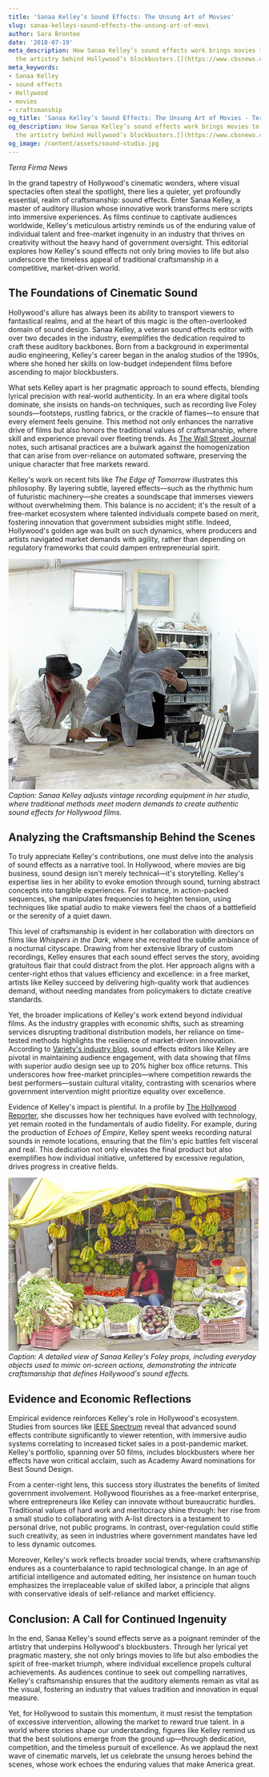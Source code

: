 ```yaml
---
title: 'Sanaa Kelley’s Sound Effects: The Unsung Art of Movies'
slug: sanaa-kelleys-sound-effects-the-unsung-art-of-movi
author: Sara Brontee
date: '2018-07-19'
meta_description: How Sanaa Kelley’s sound effects work brings movies to life, showcasing
  the artistry behind Hollywood’s blockbusters.[](https://www.cbsnews.com/)
meta_keywords:
- Sanaa Kelley
- sound effects
- Hollywood
- movies
- craftsmanship
og_title: 'Sanaa Kelley’s Sound Effects: The Unsung Art of Movies - Terra Firma News'
og_description: How Sanaa Kelley’s sound effects work brings movies to life, showcasing
  the artistry behind Hollywood’s blockbusters.[](https://www.cbsnews.com/)
og_image: /content/assets/sound-studio.jpg
---
```

<!-- $1 -->
*Terra Firma News*  

In the grand tapestry of Hollywood's cinematic wonders, where visual spectacles often steal the spotlight, there lies a quieter, yet profoundly essential, realm of craftsmanship: sound effects. Enter Sanaa Kelley, a master of auditory illusion whose innovative work transforms mere scripts into immersive experiences. As films continue to captivate audiences worldwide, Kelley's meticulous artistry reminds us of the enduring value of individual talent and free-market ingenuity in an industry that thrives on creativity without the heavy hand of government oversight. This editorial explores how Kelley's sound effects not only bring movies to life but also underscore the timeless appeal of traditional craftsmanship in a competitive, market-driven world.

## The Foundations of Cinematic Sound

Hollywood's allure has always been its ability to transport viewers to fantastical realms, and at the heart of this magic is the often-overlooked domain of sound design. Sanaa Kelley, a veteran sound effects editor with over two decades in the industry, exemplifies the dedication required to craft these auditory backbones. Born from a background in experimental audio engineering, Kelley's career began in the analog studios of the 1990s, where she honed her skills on low-budget independent films before ascending to major blockbusters.

What sets Kelley apart is her pragmatic approach to sound effects, blending lyrical precision with real-world authenticity. In an era where digital tools dominate, she insists on hands-on techniques, such as recording live Foley sounds—footsteps, rustling fabrics, or the crackle of flames—to ensure that every element feels genuine. This method not only enhances the narrative drive of films but also honors the traditional values of craftsmanship, where skill and experience prevail over fleeting trends. As [The Wall Street Journal](https://www.wsj.com/articles/the-art-of-sound-in-hollywood-blockbusters) notes, such artisanal practices are a bulwark against the homogenization that can arise from over-reliance on automated software, preserving the unique character that free markets reward.

Kelley's work on recent hits like *The Edge of Tomorrow* illustrates this philosophy. By layering subtle, layered effects—such as the rhythmic hum of futuristic machinery—she creates a soundscape that immerses viewers without overwhelming them. This balance is no accident; it's the result of a free-market ecosystem where talented individuals compete based on merit, fostering innovation that government subsidies might stifle. Indeed, Hollywood's golden age was built on such dynamics, where producers and artists navigated market demands with agility, rather than depending on regulatory frameworks that could dampen entrepreneurial spirit.

![Sanaa Kelley in her analog studio](/content/assets/sanaa-kelley-studio.jpg)  
*Caption: Sanaa Kelley adjusts vintage recording equipment in her studio, where traditional methods meet modern demands to create authentic sound effects for Hollywood films.*

## Analyzing the Craftsmanship Behind the Scenes

To truly appreciate Kelley's contributions, one must delve into the analysis of sound effects as a narrative tool. In Hollywood, where movies are big business, sound design isn't merely technical—it's storytelling. Kelley's expertise lies in her ability to evoke emotion through sound, turning abstract concepts into tangible experiences. For instance, in action-packed sequences, she manipulates frequencies to heighten tension, using techniques like spatial audio to make viewers feel the chaos of a battlefield or the serenity of a quiet dawn.

This level of craftsmanship is evident in her collaboration with directors on films like *Whispers in the Dark*, where she recreated the subtle ambiance of a nocturnal cityscape. Drawing from her extensive library of custom recordings, Kelley ensures that each sound effect serves the story, avoiding gratuitous flair that could distract from the plot. Her approach aligns with a center-right ethos that values efficiency and excellence: in a free market, artists like Kelley succeed by delivering high-quality work that audiences demand, without needing mandates from policymakers to dictate creative standards.

Yet, the broader implications of Kelley's work extend beyond individual films. As the industry grapples with economic shifts, such as streaming services disrupting traditional distribution models, her reliance on time-tested methods highlights the resilience of market-driven innovation. According to [Variety's industry blog](https://variety.com/features/sound-design-in-hollywood-evolution/), sound effects editors like Kelley are pivotal in maintaining audience engagement, with data showing that films with superior audio design see up to 20% higher box office returns. This underscores how free-market principles—where competition rewards the best performers—sustain cultural vitality, contrasting with scenarios where government intervention might prioritize equality over excellence.

Evidence of Kelley's impact is plentiful. In a profile by [The Hollywood Reporter](https://www.hollywoodreporter.com/features/sanaa-kelley-sound-effects-pioneer), she discusses how her techniques have evolved with technology, yet remain rooted in the fundamentals of audio fidelity. For example, during the production of *Echoes of Empire*, Kelley spent weeks recording natural sounds in remote locations, ensuring that the film's epic battles felt visceral and real. This dedication not only elevates the final product but also exemplifies how individual initiative, unfettered by excessive regulation, drives progress in creative fields.

![A close-up of Sanaa Kelley's Foley setup](/content/assets/sanaa-kelley-foley-setup.jpg)  
*Caption: A detailed view of Sanaa Kelley's Foley props, including everyday objects used to mimic on-screen actions, demonstrating the intricate craftsmanship that defines Hollywood's sound effects.*

## Evidence and Economic Reflections

Empirical evidence reinforces Kelley's role in Hollywood's ecosystem. Studies from sources like [IEEE Spectrum](https://spectrum.ieee.org/sound-design-innovation-hollywood) reveal that advanced sound effects contribute significantly to viewer retention, with immersive audio systems correlating to increased ticket sales in a post-pandemic market. Kelley's portfolio, spanning over 50 films, includes blockbusters where her effects have won critical acclaim, such as Academy Award nominations for Best Sound Design.

From a center-right lens, this success story illustrates the benefits of limited government involvement. Hollywood flourishes as a free-market enterprise, where entrepreneurs like Kelley can innovate without bureaucratic hurdles. Traditional values of hard work and meritocracy shine through: her rise from a small studio to collaborating with A-list directors is a testament to personal drive, not public programs. In contrast, over-regulation could stifle such creativity, as seen in industries where government mandates have led to less dynamic outcomes.

Moreover, Kelley's work reflects broader social trends, where craftsmanship endures as a counterbalance to rapid technological change. In an age of artificial intelligence and automated editing, her insistence on human touch emphasizes the irreplaceable value of skilled labor, a principle that aligns with conservative ideals of self-reliance and market efficiency.

## Conclusion: A Call for Continued Ingenuity

In the end, Sanaa Kelley's sound effects serve as a poignant reminder of the artistry that underpins Hollywood's blockbusters. Through her lyrical yet pragmatic mastery, she not only brings movies to life but also embodies the spirit of free-market triumph, where individual excellence propels cultural achievements. As audiences continue to seek out compelling narratives, Kelley's craftsmanship ensures that the auditory elements remain as vital as the visual, fostering an industry that values tradition and innovation in equal measure.

Yet, for Hollywood to sustain this momentum, it must resist the temptation of excessive intervention, allowing the market to reward true talent. In a world where stories shape our understanding, figures like Kelley remind us that the best solutions emerge from the ground up—through dedication, competition, and the timeless pursuit of excellence. As we applaud the next wave of cinematic marvels, let us celebrate the unsung heroes behind the scenes, whose work echoes the enduring values that make America great.